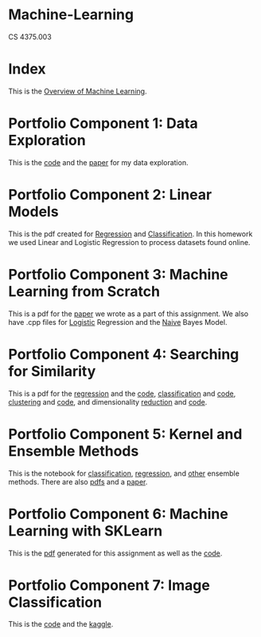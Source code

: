 # Machine-Learning
CS 4375.003

# Index

This is the [Overview of Machine Learning](https://github.com/isabelleKirby/Machine-Learning/blob/main/Overview.pdf).

# Portfolio Component 1: Data Exploration

This is the [code](https://github.com/isabelleKirby/Machine-Learning/blob/main/Assignment%201.cpp) and the [paper](https://github.com/isabelleKirby/Machine-Learning/blob/main/Assignment%201%20Paper.docx) for my data exploration.

# Portfolio Component 2: Linear Models

This is the pdf created for [Regression](https://github.com/isabelleKirby/Machine-Learning/blob/main/Linear%20Models/Regression.pdf) and [Classification](https://github.com/isabelleKirby/Machine-Learning/blob/main/Linear%20Models/Classification.pdf). In this homework we used Linear and Logistic Regression to process datasets found online.

# Portfolio Component 3: Machine Learning from Scratch

This is a pdf for the [paper](https://github.com/isabelleKirby/Machine-Learning/blob/main/ML%20Algorithms%20from%20Scratch/Machine%20Learning%20with%20C%2B%2B.pdf) we wrote as a part of this assignment. We also have .cpp files for [Logistic](https://github.com/isabelleKirby/Machine-Learning/blob/main/ML%20Algorithms%20from%20Scratch/LogisticRegression.cpp) Regression and the [Naive](https://github.com/isabelleKirby/Machine-Learning/blob/main/ML%20Algorithms%20from%20Scratch/NaiveBayes.cpp) Bayes Model.


# Portfolio Component 4: Searching for Similarity
This is a pdf for the [regression](https://github.com/isabelleKirby/Machine-Learning/blob/main/Searching%20for%20Similarity/Regression.pdf) and the [code](https://github.com/isabelleKirby/Machine-Learning/blob/main/Searching%20for%20Similarity/Regression.Rmd), [classification](https://github.com/isabelleKirby/Machine-Learning/blob/main/Searching%20for%20Similarity/Classification.pdf) and [code](https://github.com/isabelleKirby/Machine-Learning/blob/main/Searching%20for%20Similarity/Classification.Rmd), [clustering](https://github.com/isabelleKirby/Machine-Learning/blob/main/Searching%20for%20Similarity/Clustering.pdf) and [code](https://github.com/isabelleKirby/Machine-Learning/blob/main/Searching%20for%20Similarity/Clustering.Rmd), and dimensionality [reduction](https://github.com/isabelleKirby/Machine-Learning/blob/main/Searching%20for%20Similarity/Dimensionality_Reduction.pdf) and [code](https://github.com/isabelleKirby/Machine-Learning/blob/main/Searching%20for%20Similarity/Dimensionality_Reduction.Rmd).

# Portfolio Component 5: Kernel and Ensemble Methods

This is the notebook for [classification](https://github.com/isabelleKirby/Machine-Learning/blob/main/Kernel%20and%20Ensemble%20Methods/Classification.Rmd), [regression](https://github.com/isabelleKirby/Machine-Learning/blob/main/Kernel%20and%20Ensemble%20Methods/Regression.Rmd), and [other](https://github.com/isabelleKirby/Machine-Learning/blob/main/Kernel%20and%20Ensemble%20Methods/Ensemble.Rmd) ensemble methods. There are also [pdfs](https://github.com/isabelleKirby/Machine-Learning/tree/main/Kernel%20and%20Ensemble%20Methods) and a [paper](https://github.com/isabelleKirby/Machine-Learning/blob/main/Kernel%20and%20Ensemble%20Methods/Kernel_and_Ensemble_Methods_NarrativeDoc.pdf).

# Portfolio Component 6: Machine Learning with SKLearn

This is the [pdf](https://github.com/isabelleKirby/Machine-Learning/blob/main/ML%20with%20SKLearn/Portfolio_Assignment_ML_with_sklearn.pdf) generated for this assignment as well as the [code](https://github.com/isabelleKirby/Machine-Learning/blob/main/ML%20with%20SKLearn/Portfolio_Assignment_ML_with_sklearn.ipynb).

# Portfolio Component 7: Image Classification

This is the [code](https://github.com/isabelleKirby/Machine-Learning/blob/main/Image%20Classification/pre-processed-snake-images-update.ipynb) and the [kaggle](https://www.kaggle.com/code/wybite/pre-processed-snake-images-update).